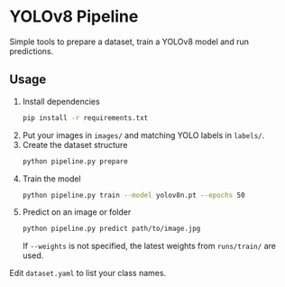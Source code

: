 # YOLOv8 Pipeline

Simple tools to prepare a dataset, train a YOLOv8 model and run predictions.

## Usage

1. Install dependencies
   ```bash
   pip install -r requirements.txt
   ```
2. Put your images in `images/` and matching YOLO labels in `labels/`.
3. Create the dataset structure
   ```bash
   python pipeline.py prepare
   ```
4. Train the model
   ```bash
   python pipeline.py train --model yolov8n.pt --epochs 50
   ```
5. Predict on an image or folder
   ```bash
   python pipeline.py predict path/to/image.jpg
   ```
   If `--weights` is not specified, the latest weights from `runs/train/` are used.

Edit `dataset.yaml` to list your class names.

